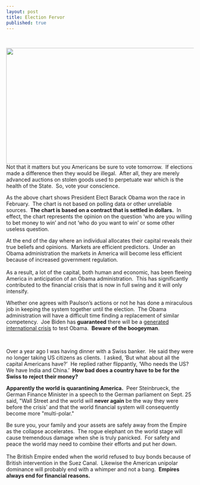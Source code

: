 ```yaml
---
layout: post
title: Election Fervor
published: true
---
```

<p> </p>
<p><span><img class="aligncenter" title="Barack Obama Intrade Chart" src="{{ site.baseurl }}/images/chart1225380963156137318.png" alt="" width="780" height="311" />Not that it matters but you Americans be sure to vote tomorrow.  If elections made a difference then they would be illegal.  After all, they are merely advanced auctions on stolen goods used to perpetuate war which is the health of the State.  So, vote your conscience.</span></p>
<p><span>As the above chart shows President Elect Barack Obama won the race in February.  The chart is not based on polling data or other unreliable sources.  <strong>The chart is based on a contract that is settled in dollars.</strong>  In effect, the chart represents the opinion on the question ‘who are you willing to bet money to win’ and not ‘who do you want to win’ or some other useless question.</span></p>
<p><span>At the end of the day where an individual allocates their capital reveals their true beliefs and opinions.  Markets are efficient predictors.  Under an Obama administration the markets in America will become less efficient because of increased government regulation.  <br/><br/>As a result, a lot of the capital, both human and economic, has been fleeing America in anticipation of an Obama administration.  This has significantly contributed to the financial crisis that is now in full swing and it will only intensify.</span></p>
<p><span>Whether one agrees with Paulson’s actions or not he has done a miraculous job in keeping the system together until the election.  The Obama administration will have a difficult time finding a replacement of similar competency.  Joe Biden has <strong>guaranteed</strong> there will be a <a href="http://www.youtube.com/watch?v=JbEeaeg67P8">generated international crisis</a> to test Obama.  <strong>Beware of the boogeyman</strong>.</span></p>
<p> <object width="425" height="344" data="http://www.youtube.com/v/JbEeaeg67P8&amp;hl=en&amp;fs=1" type="application/x-shockwave-flash"><param name="allowFullScreen" value="true" /><param name="allowscriptaccess" value="always" /><param name="src" value="http://www.youtube.com/v/JbEeaeg67P8&amp;hl=en&amp;fs=1" /><param name="allowfullscreen" value="true" /></object> </p>
<p><span>Over a year ago I was having dinner with a Swiss banker.  He said they were no longer taking US citizens as clients.  I asked, ‘But what about all the capital Americans have?’  He replied rather flippantly, ‘Who needs the US?  We have India and China.’ <strong> How bad does a country have to be for the Swiss to reject their money?</strong></span></p>
<p><span><strong>Apparently the world is quarantining America.</strong>  Peer Steinbrueck, the German Finance Minister in a speech to the German parliament on Sept. 25 said, "Wall Street and the world will <strong>never again</strong> be the way they were before the crisis’ and that the world financial system will consequently become more "multi-polar."</span></p>
<p><span>Be sure you, your family and your assets are safely away from the Empire as the collapse accelerates.  The rogue elephant on the world stage will cause tremendous damage when she is truly panicked.  For safety and peace the world may need to combine their efforts and put her down.  <br/><br/>The British Empire ended when the world refused to buy bonds because of British intervention in the Suez Canal.  Likewise the American unipolar dominance will probably end with a whimper and not a bang.  <strong>Empires always end for financial reasons.</strong></span></p>
